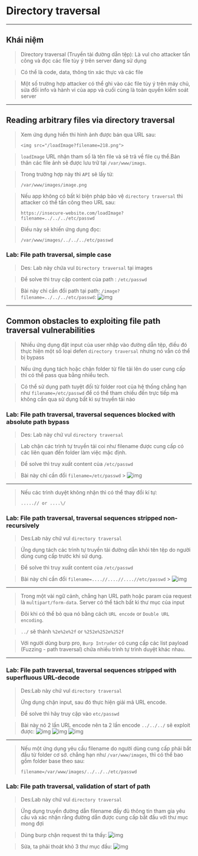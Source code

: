# Directory traversal

---

## Khái niệm

> Directory traversal (Truyền tài đường dẫn tệp): Là vul cho attacker tấn công và đọc các file tùy ý trên server đang sử dụng

> Có thể là code, data, thông tin xác thực và các file

> Một số trường hợp attacker có thể ghi vào các file tùy ý trên máy chủ, sửa đổi info và hành vi của app và cuối cùng là toàn quyền kiểm soát server

---

## Reading arbitrary files via directory traversal

> Xem ứng dụng hiển thi hình ảnh được bán qua URL sau:
>
> ```
> <img src="/loadImage?filename=218.png">
> ```

> `loadImage` URL nhận tham số là tên file và sẽ trả về file cụ thể.Bản thân các file ảnh sẽ được lưu trữ tại `/var/www/imags`.

> Trong trường hợp này thì `API` sẽ lấy từ:
>
> ```
> /var/www/images/image.png
> ```

> Nếu app không có bất kì biện pháp bảo vệ `directory traversal` thì attacker có thể tấn công theo URL sau:
>
> ```
> https://insecure-website.com/loadImage?filename=../../../etc/passwd
> ```

> Điều này sẽ khiến ứng dụng đọc:
>
> ```
> /var/www/images/../../../etc/passwd
> ```

### Lab: File path traversal, simple case

> Des: Lab này chứa vul `Directory traversal` tại images

> Để solve thì truy cập content của path : `/etc/passwd`

> Bài này chỉ cần đổi path tại path: `/image?filename=../../../etc/passwd`:
> ![img](../asset/Directory-traversal-0-Filepath-traversal-simple-case-0.png)

---

## Common obstacles to exploiting file path traversal vulnerabilities

> Nhiều ứng dụng đặt input của user nhập vào đường dẫn tệp, điều đó thực hiện một số loại defen `directory traversal` nhưng nó vẫn có thể bị bypass

> Nếu ứng dụng tách hoặc chặn folder từ file tải lên do user cung cấp thì có thể pass qua bằng nhiều tech.

> Có thể sử dụng path tuyệt đối từ folder root của hệ thống chẳng hạn như `filename=/etc/passwd` để có thể tham chiếu đến trực tiếp mà không cần qua sử dụng bất kì sự truyền tải nào

### Lab: File path traversal, traversal sequences blocked with absolute path bypass

> Des: Lab này chứ vul `directory traversal`

> Lab chặn các trình tự truyền tải coi như filename được cung cấp có các liên quan đến folder làm việc mặc định.

> Để solve thì truy xuất content của `/etc/passwd`

> Bài này chỉ cần đổi `filename=/etc/passwd` > ![img](../asset/Directory-traversal-1-File-path-traversal-traversal-sequences-blocked-with-absolutepath-bypass-0.png)

---

> Nếu các trình duyệt không nhận thì có thể thay đổi kí tự:
>
> ```
> .....// or ....\/
> ```

### Lab: File path traversal, traversal sequences stripped non-recursively

> Des:Lab này chứ vul `directory traversal`

> Ứng dụng tách các trình tự truyền tải đường dẫn khỏi tên tệp do người dùng cung cấp trước khi sử dụng.

> Để solve thì truy xuất content của `/etc/passwd`

> Bài này chỉ cần đổi `filename=....//....//....//etc/passwd` > ![img](../asset/Directory-traversal-2-File-path-traversal-traversal-sequences-stripped-non-recursively-0.png)

---

> Trong một vài ngữ cảnh, chẳng hạn URL path hoặc param của request là `multipart/form-data`. Server có thể tách bất kì thư mục của input

> Đôi khi có thể bỏ qua nó bằng cách `URL encode` or `Double URL encoding`.

> `../` sẽ thành `%2e%2e%2f` or `%252e%252e%252f`

> Với người dùng burp pro, `Burp Intruder` có cung cấp các list payload (Fuzzing - path traversal) chứa nhiều trình tự trình duyệt khác nhau.

---

### Lab: File path traversal, traversal sequences stripped with superfluous URL-decode

> Des:Lab này chứ vul `directory traversal`
>
> Ứng dụng chặn input, sau đó thực hiện giải mã URL encode.
>
> Để solve thì hãy truy cập vào `etc/passwd`

> Bài này nó 2 lần URL encode nên ta 2 lần encode `../../../` sẽ exploit được:
> ![img](../asset/Directory-traversal-3-File-path-traversal-traversal-sequences-stripped-with-superfluous-URL-decode-1.png) ![img](../asset/Directory-traversal-3-File-path-traversal-traversal-sequences-stripped-with-superfluous-URL-decode-2.png) ![img](../asset/Directory-traversal-3-File-path-traversal-traversal-sequences-stripped-with-superfluous-URL-decode-0.png)

---

> Nếu một ứng dụng yêu cầu filename do người dùng cung cấp phải bắt đầu từ folder cơ sở. chẳng hạn như `/var/www/images`, thì có thể bao gồm folder base theo sau:
>
> ```
> filename=/var/www/images/../../../etc/passwd
> ```

### Lab: File path traversal, validation of start of path

> Des:Lab này chứ vul `directory traversal`

> Ứng dụng truyền đường dẫn filename đầy đủ thông tin tham gia yêu cầu và xác nhận rằng đường dẫn được cung cấp bắt đầu với thư mục mong đợi

> Dùng burp chặn request thì ta thấy:
> ![img](../asset/Directory-traversal-4-File-path-traversal-validation-of-start-of-ath-0.png)

> Sửa, ta phải thoát khỏ 3 thư mục đầu:
> ![img](../asset/Directory-traversal-4-File-path-traversal-validation-of-start-of-ath-1.png)
